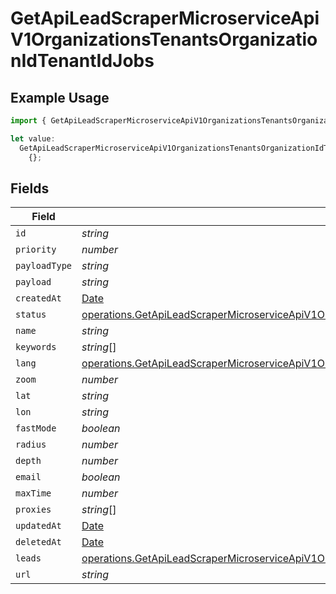# GetApiLeadScraperMicroserviceApiV1OrganizationsTenantsOrganizationIdTenantIdJobs

## Example Usage

```typescript
import { GetApiLeadScraperMicroserviceApiV1OrganizationsTenantsOrganizationIdTenantIdJobs } from "oppulence-backend-sdk/models/operations";

let value:
  GetApiLeadScraperMicroserviceApiV1OrganizationsTenantsOrganizationIdTenantIdJobs =
    {};
```

## Fields

| Field                                                                                                                                                                                                                                                                                                    | Type                                                                                                                                                                                                                                                                                                     | Required                                                                                                                                                                                                                                                                                                 | Description                                                                                                                                                                                                                                                                                              |
| -------------------------------------------------------------------------------------------------------------------------------------------------------------------------------------------------------------------------------------------------------------------------------------------------------- | -------------------------------------------------------------------------------------------------------------------------------------------------------------------------------------------------------------------------------------------------------------------------------------------------------- | -------------------------------------------------------------------------------------------------------------------------------------------------------------------------------------------------------------------------------------------------------------------------------------------------------- | -------------------------------------------------------------------------------------------------------------------------------------------------------------------------------------------------------------------------------------------------------------------------------------------------------- |
| `id`                                                                                                                                                                                                                                                                                                     | *string*                                                                                                                                                                                                                                                                                                 | :heavy_minus_sign:                                                                                                                                                                                                                                                                                       | N/A                                                                                                                                                                                                                                                                                                      |
| `priority`                                                                                                                                                                                                                                                                                               | *number*                                                                                                                                                                                                                                                                                                 | :heavy_minus_sign:                                                                                                                                                                                                                                                                                       | N/A                                                                                                                                                                                                                                                                                                      |
| `payloadType`                                                                                                                                                                                                                                                                                            | *string*                                                                                                                                                                                                                                                                                                 | :heavy_minus_sign:                                                                                                                                                                                                                                                                                       | N/A                                                                                                                                                                                                                                                                                                      |
| `payload`                                                                                                                                                                                                                                                                                                | *string*                                                                                                                                                                                                                                                                                                 | :heavy_minus_sign:                                                                                                                                                                                                                                                                                       | N/A                                                                                                                                                                                                                                                                                                      |
| `createdAt`                                                                                                                                                                                                                                                                                              | [Date](https://developer.mozilla.org/en-US/docs/Web/JavaScript/Reference/Global_Objects/Date)                                                                                                                                                                                                            | :heavy_minus_sign:                                                                                                                                                                                                                                                                                       | N/A                                                                                                                                                                                                                                                                                                      |
| `status`                                                                                                                                                                                                                                                                                                 | [operations.GetApiLeadScraperMicroserviceApiV1OrganizationsTenantsOrganizationIdTenantIdTenantsResponse200ApplicationJSONResponseBodyStatus](../../models/operations/getapileadscrapermicroserviceapiv1organizationstenantsorganizationidtenantidtenantsresponse200applicationjsonresponsebodystatus.md) | :heavy_minus_sign:                                                                                                                                                                                                                                                                                       | N/A                                                                                                                                                                                                                                                                                                      |
| `name`                                                                                                                                                                                                                                                                                                   | *string*                                                                                                                                                                                                                                                                                                 | :heavy_minus_sign:                                                                                                                                                                                                                                                                                       | N/A                                                                                                                                                                                                                                                                                                      |
| `keywords`                                                                                                                                                                                                                                                                                               | *string*[]                                                                                                                                                                                                                                                                                               | :heavy_minus_sign:                                                                                                                                                                                                                                                                                       | N/A                                                                                                                                                                                                                                                                                                      |
| `lang`                                                                                                                                                                                                                                                                                                   | [operations.GetApiLeadScraperMicroserviceApiV1OrganizationsTenantsOrganizationIdTenantIdTenantsLang](../../models/operations/getapileadscrapermicroserviceapiv1organizationstenantsorganizationidtenantidtenantslang.md)                                                                                 | :heavy_minus_sign:                                                                                                                                                                                                                                                                                       | N/A                                                                                                                                                                                                                                                                                                      |
| `zoom`                                                                                                                                                                                                                                                                                                   | *number*                                                                                                                                                                                                                                                                                                 | :heavy_minus_sign:                                                                                                                                                                                                                                                                                       | N/A                                                                                                                                                                                                                                                                                                      |
| `lat`                                                                                                                                                                                                                                                                                                    | *string*                                                                                                                                                                                                                                                                                                 | :heavy_minus_sign:                                                                                                                                                                                                                                                                                       | N/A                                                                                                                                                                                                                                                                                                      |
| `lon`                                                                                                                                                                                                                                                                                                    | *string*                                                                                                                                                                                                                                                                                                 | :heavy_minus_sign:                                                                                                                                                                                                                                                                                       | N/A                                                                                                                                                                                                                                                                                                      |
| `fastMode`                                                                                                                                                                                                                                                                                               | *boolean*                                                                                                                                                                                                                                                                                                | :heavy_minus_sign:                                                                                                                                                                                                                                                                                       | N/A                                                                                                                                                                                                                                                                                                      |
| `radius`                                                                                                                                                                                                                                                                                                 | *number*                                                                                                                                                                                                                                                                                                 | :heavy_minus_sign:                                                                                                                                                                                                                                                                                       | N/A                                                                                                                                                                                                                                                                                                      |
| `depth`                                                                                                                                                                                                                                                                                                  | *number*                                                                                                                                                                                                                                                                                                 | :heavy_minus_sign:                                                                                                                                                                                                                                                                                       | N/A                                                                                                                                                                                                                                                                                                      |
| `email`                                                                                                                                                                                                                                                                                                  | *boolean*                                                                                                                                                                                                                                                                                                | :heavy_minus_sign:                                                                                                                                                                                                                                                                                       | N/A                                                                                                                                                                                                                                                                                                      |
| `maxTime`                                                                                                                                                                                                                                                                                                | *number*                                                                                                                                                                                                                                                                                                 | :heavy_minus_sign:                                                                                                                                                                                                                                                                                       | N/A                                                                                                                                                                                                                                                                                                      |
| `proxies`                                                                                                                                                                                                                                                                                                | *string*[]                                                                                                                                                                                                                                                                                               | :heavy_minus_sign:                                                                                                                                                                                                                                                                                       | N/A                                                                                                                                                                                                                                                                                                      |
| `updatedAt`                                                                                                                                                                                                                                                                                              | [Date](https://developer.mozilla.org/en-US/docs/Web/JavaScript/Reference/Global_Objects/Date)                                                                                                                                                                                                            | :heavy_minus_sign:                                                                                                                                                                                                                                                                                       | N/A                                                                                                                                                                                                                                                                                                      |
| `deletedAt`                                                                                                                                                                                                                                                                                              | [Date](https://developer.mozilla.org/en-US/docs/Web/JavaScript/Reference/Global_Objects/Date)                                                                                                                                                                                                            | :heavy_minus_sign:                                                                                                                                                                                                                                                                                       | N/A                                                                                                                                                                                                                                                                                                      |
| `leads`                                                                                                                                                                                                                                                                                                  | [operations.GetApiLeadScraperMicroserviceApiV1OrganizationsTenantsOrganizationIdTenantIdTenantsLeads](../../models/operations/getapileadscrapermicroserviceapiv1organizationstenantsorganizationidtenantidtenantsleads.md)[]                                                                             | :heavy_minus_sign:                                                                                                                                                                                                                                                                                       | N/A                                                                                                                                                                                                                                                                                                      |
| `url`                                                                                                                                                                                                                                                                                                    | *string*                                                                                                                                                                                                                                                                                                 | :heavy_minus_sign:                                                                                                                                                                                                                                                                                       | N/A                                                                                                                                                                                                                                                                                                      |